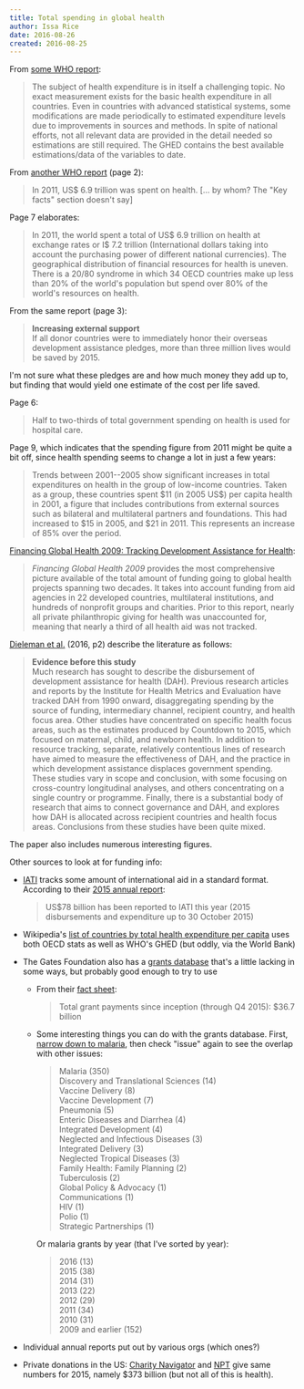 ```yaml
---
title: Total spending in global health
author: Issa Rice
date: 2016-08-26
created: 2016-08-25
---
```


From [some WHO report](http://apps.who.int/nha/database/DocumentationCentre/GetFile/50534721/en):

> The subject of health expenditure is in itself a challenging topic. No exact
> measurement exists for the basic health expenditure in all countries. Even in
> countries with advanced statistical systems, some modifications are made
> periodically to estimated expenditure levels due to improvements in sources
> and methods. In spite of national efforts, not all relevant data are provided
> in the detail needed so estimations are still required. The GHED contains the
> best available estimations/data of the variables to date.

From [another WHO report](http://apps.who.int/nha/database/DocumentationCentre/GetFile/51106551/en) (page 2):

> In 2011, US$ 6.9 trillion was spent on health. [... by whom? The "Key facts"
> section doesn't say]

Page 7 elaborates:

> In 2011, the world spent a total of US$ 6.9 trillion on health at exchange
> rates or I$ 7.2 trillion (International dollars taking into account the
> purchasing power of different national currencies). The geographical
> distribution of financial resources for health is uneven. There is a 20/80
> syndrome in which 34 OECD countries make up less than 20% of the world's
> population but spend over 80% of the world's resources on health.

From the same report (page 3):

> **Increasing external support** \
> If all donor countries were to immediately honor their overseas development
> assistance pledges, more than three million lives would be saved by 2015.

I'm not sure what these pledges are and how much money they add up to, but
finding that would yield one estimate of the cost per life saved.

Page 6:

> Half to two-thirds of total government spending on health is used for
> hospital care.

Page 9, which indicates that the spending figure from 2011 might be quite a bit
off, since health spending seems to change a lot in just a few years:

> Trends between 2001--2005 show significant increases in total expenditures on
> health in the group of low-income countries. Taken as a group, these
> countries spent $11 (in 2005 US\$) per capita health in 2001, a figure that
> includes contributions from external sources such as bilateral and
> multilateral partners and foundations. This had increased to $15 in 2005, and
> $21 in 2011. This represents an increase of 85% over the period.

[Financing Global Health 2009: Tracking Development Assistance for Health](http://www.healthdata.org/node/854):

> *Financing Global Health 2009* provides the most comprehensive picture
> available of the total amount of funding going to global health projects
> spanning two decades. It takes into account funding from aid agencies in 22
> developed countries, multilateral institutions, and hundreds of nonprofit
> groups and charities. Prior to this report, nearly all private philanthropic
> giving for health was unaccounted for, meaning that nearly a third of all
> health aid was not tracked.

[Dieleman et al.](http://www.thelancet.com/journals/lancet/article/PIIS0140-6736%2816%2930168-4/abstract)
(2016, p2) describe the literature as follows:

> **Evidence before this study** \
> Much research has sought to describe the disbursement of development
> assistance for health (DAH). Previous research articles and reports by
> the Institute for Health Metrics and Evaluation have tracked DAH from
> 1990 onward, disaggregating spending by the source of funding,
> intermediary channel, recipient country, and health focus area. Other
> studies have concentrated on specific health focus areas, such as the
> estimates produced by Countdown to 2015, which focused on maternal,
> child, and newborn health. In addition to resource tracking, separate,
> relatively contentious lines of research have aimed to measure the
> effectiveness of DAH, and the practice in which development assistance
> displaces government spending. These studies vary in scope and
> conclusion, with some focusing on cross-country longitudinal analyses,
> and others concentrating on a single country or programme. Finally,
> there is a substantial body of research that aims to connect governance
> and DAH, and explores how DAH is allocated across recipient countries
> and health focus areas. Conclusions from these studies have been quite
> mixed.

The paper also includes numerous interesting figures.

Other sources to look at for funding info:

  * [IATI](https://en.wikipedia.org/wiki/International_Aid_Transparency_Initiative) tracks some amount of international aid in a standard format.
    According to their [2015 annual report](http://www.aidtransparency.net/annualreport2015/#data):

    > US$78 billion has been reported to IATI this year (2015 disbursements and
    > expenditure up to 30 October 2015)

  * Wikipedia's [list of countries by total health expenditure per capita](https://en.wikipedia.org/wiki/List_of_countries_by_total_health_expenditure_per_capita) uses both OECD stats as well as WHO's GHED (but oddly, via the World Bank)
  * The Gates Foundation also has a [grants database](http://www.gatesfoundation.org/How-We-Work/Quick-Links/Grants-Database) that's a little lacking in some ways, but probably good enough to try to use
      * From their [fact sheet](http://www.gatesfoundation.org/Who-We-Are/General-Information/Foundation-Factsheet):

        > Total grant payments since inception (through Q4 2015): $36.7 billion

      * Some interesting things you can do with the grants database.
        First, [narrow down to malaria](http://www.gatesfoundation.org/How-We-Work/Quick-Links/Grants-Database#q/issue=Malaria), then check "issue" again to see the overlap with other issues:

        > Malaria (350) \
        > Discovery and Translational Sciences (14) \
        > Vaccine Delivery (8) \
        > Vaccine Development (7) \
        > Pneumonia (5) \
        > Enteric Diseases and Diarrhea (4) \
        > Integrated Development (4) \
        > Neglected and Infectious Diseases (3) \
        > Integrated Delivery (3) \
        > Neglected Tropical Diseases (3) \
        > Family Health: Family Planning (2) \
        > Tuberculosis (2) \
        > Global Policy & Advocacy (1) \
        > Communications (1) \
        > HIV (1) \
        > Polio (1) \
        > Strategic Partnerships (1)

        Or malaria grants by year (that I've sorted by year):

        > 2016 (13) \
        > 2015 (38) \
        > 2014 (31) \
        > 2013 (22) \
        > 2012 (29) \
        > 2011 (34) \
        > 2010 (31) \
        > 2009 and earlier (152)

  * Individual annual reports put out by various orgs (which ones?)
  * Private donations in the US: [Charity Navigator](http://www.charitynavigator.org/index.cfm/bay/content.view/cpid/42) and [NPT](https://www.nptrust.org/philanthropic-resources/charitable-giving-statistics/) give same numbers for 2015, namely $373 billion (but not all of this is health).
